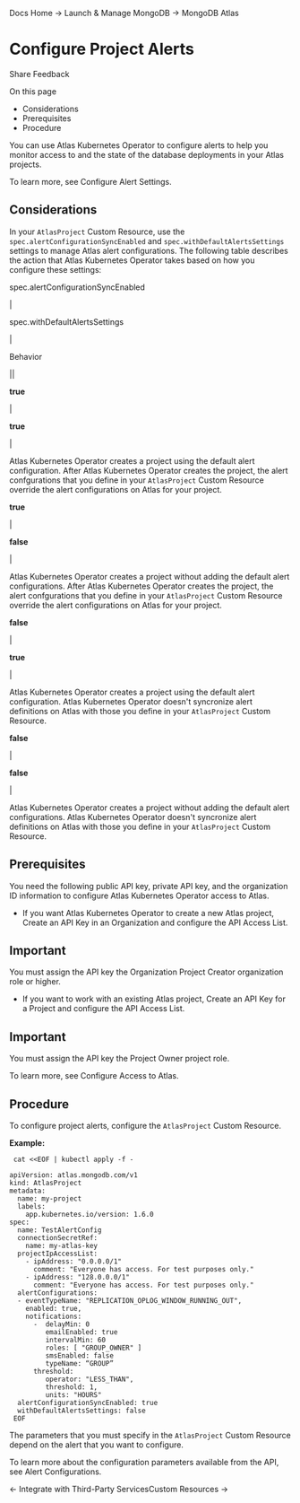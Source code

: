 Docs Home → Launch & Manage MongoDB → MongoDB Atlas

# Configure Project Alerts

Share Feedback

On this page

  * Considerations
  * Prerequisites
  * Procedure

You can use Atlas Kubernetes Operator to configure alerts to help you monitor
access to and the state of the database deployments in your Atlas projects.

To learn more, see Configure Alert Settings.

## Considerations

In your `AtlasProject` Custom Resource, use the
`spec.alertConfigurationSyncEnabled` and `spec.withDefaultAlertsSettings`
settings to manage Atlas alert configurations. The following table describes
the action that Atlas Kubernetes Operator takes based on how you configure
these settings:

spec.alertConfigurationSyncEnabled

|

spec.withDefaultAlertsSettings

|

Behavior  
  
||  
  
 **true**

|

 **true**

|

Atlas Kubernetes Operator creates a project using the default alert
configuration. After Atlas Kubernetes Operator creates the project, the alert
confgurations that you define in your `AtlasProject` Custom Resource override
the alert configurations on Atlas for your project.  
  
 **true**

|

 **false**

|

Atlas Kubernetes Operator creates a project without adding the default alert
configurations. After Atlas Kubernetes Operator creates the project, the alert
confgurations that you define in your `AtlasProject` Custom Resource override
the alert configurations on Atlas for your project.  
  
 **false**

|

 **true**

|

Atlas Kubernetes Operator creates a project using the default alert
configuration. Atlas Kubernetes Operator doesn't syncronize alert definitions
on Atlas with those you define in your `AtlasProject` Custom Resource.  
  
 **false**

|

 **false**

|

Atlas Kubernetes Operator creates a project without adding the default alert
configurations. Atlas Kubernetes Operator doesn't syncronize alert definitions
on Atlas with those you define in your `AtlasProject` Custom Resource.  
  
## Prerequisites

You need the following public API key, private API key, and the organization
ID information to configure Atlas Kubernetes Operator access to Atlas.

  * If you want Atlas Kubernetes Operator to create a new Atlas project, Create an API Key in an Organization and configure the API Access List.

## Important

You must assign the API key the Organization Project Creator organization role
or higher.

  * If you want to work with an existing Atlas project, Create an API Key for a Project and configure the API Access List.

## Important

You must assign the API key the Project Owner project role.

To learn more, see Configure Access to Atlas.

## Procedure

To configure project alerts, configure the `AtlasProject` Custom Resource.

 **Example:**

    
    
     cat <<EOF | kubectl apply -f -  
      
    apiVersion: atlas.mongodb.com/v1  
    kind: AtlasProject  
    metadata:  
      name: my-project  
      labels:  
        app.kubernetes.io/version: 1.6.0  
    spec:  
      name: TestAlertConfig  
      connectionSecretRef:  
        name: my-atlas-key  
      projectIpAccessList:  
        - ipAddress: "0.0.0.0/1"  
          comment: "Everyone has access. For test purposes only."  
        - ipAddress: "128.0.0.0/1"  
          comment: "Everyone has access. For test purposes only."  
      alertConfigurations:  
      - eventTypeName: "REPLICATION_OPLOG_WINDOW_RUNNING_OUT",  
        enabled: true,  
        notifications:  
          -  delayMin: 0  
             emailEnabled: true  
             intervalMin: 60  
             roles: [ "GROUP_OWNER" ]  
             smsEnabled: false  
             typeName: “GROUP”  
          threshold:  
             operator: "LESS_THAN",  
             threshold: 1,  
             units: "HOURS"  
      alertConfigurationSyncEnabled: true  
      withDefaultAlertsSettings: false  
     EOF  
  
The parameters that you must specify in the `AtlasProject` Custom Resource
depend on the alert that you want to configure.

To learn more about the configuration parameters available from the API, see
Alert Configurations.

← Integrate with Third-Party ServicesCustom Resources →

